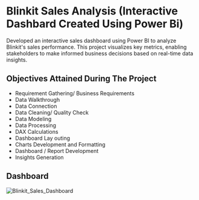 # Blinkit Sales Analysis (Interactive Dashbard Created Using Power Bi)

Developed an interactive sales dashboard using Power BI to analyze Blinkit's sales performance. This project visualizes key metrics, enabling stakeholders to make informed business decisions based on real-time data insights. 

## Objectives Attained During The Project

- Requirement Gathering/ Business Requirements
- Data Walkthrough
- Data Connection
- Data Cleaning/ Quality Check
- Data Modeling
- Data Processing
- DAX Calculations
- Dashboard Lay outing
- Charts Development and Formatting
- Dashboard / Report Development
- Insights Generation

## Dashboard

![Blinkit_Sales_Dashboard](https://github.com/user-attachments/assets/fc19fcf7-1259-4467-a789-d3fb2cfcb249)




